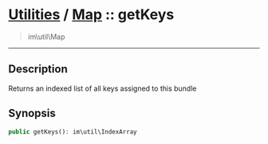 # [Utilities](util.md) / [Map](util-Map.md) :: getKeys
 > im\util\Map
____

## Description
Returns an indexed list of all keys assigned to this bundle

## Synopsis
```php
public getKeys(): im\util\IndexArray
```
